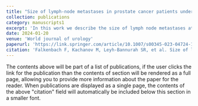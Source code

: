 ```yaml
---
title: "Size of lymph-node metastases in prostate cancer patients undergoing radical prostatectomy: implication for imaging and oncologic follow-up of 2705 lymph-node positive patients"
collection: publications
category: manuscripts1
excerpt: 'In this work we describe the size of lymph node metastases at radical prostatectomy and the implications for prognosis.'
date: 2024-01-20
venue: 'World journal of urology'
paperurl: 'https://link.springer.com/article/10.1007/s00345-023-04724-1'
citation: 'Falkenbach F, Kachanov M, Leyh-Bannurah SR, et al. Size of lymph-node metastases in prostate cancer patients undergoing radical prostatectomy: implication for imaging and oncologic follow-up of 2705 lymph-node positive patients. World J Urol. 2024;42(1):38. Published 2024 Jan 20. doi:10.1007/s00345-023-04724-1'
---
```


The contents above will be part of a list of publications, if the user clicks the link for the publication than the contents of section will be rendered as a full page, allowing you to provide more information about the paper for the reader. When publications are displayed as a single page, the contents of the above "citation" field will automatically be included below this section in a smaller font.